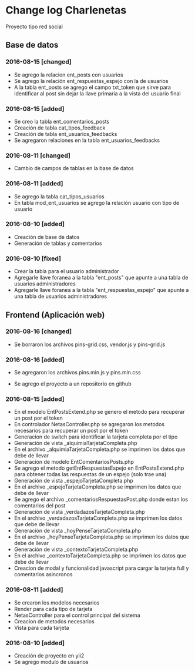 # Change log Charlenetas
Proyecto tipo red social

## Base de datos
### 2016-08-15 [changed]
- Se agrego la relacion ent_posts con usuarios 
- Se agrego la relación ent_respuestas_espejo con la de usuarios
- A la tabla ent_posts se agrego el campo txt_token que sirve para identificar al post sin dejar la llave primaria a la vista del usuario final
### 2016-08-15 [added]
- Se creo la tabla ent_comentarios_posts
- Creación de tabla cat_tipos_feedback
- Creación de tabla ent_usuarios_feedbacks
- Se agregaron relaciones en la tabla ent_usuarios_feedbacks
 
### 2016-08-11 [changed]
- Cambio de campos de tablas en la base de datos
### 2016-08-11 [added]
- Se agrego la tabla cat_tipos_usuarios
- En tabla mod_ent_usuarios se agrego la relación usuario con tipo de usuario

### 2016-08-10 [added]
- Creación de base de datos
- Generación de tablas y comentarios

### 2016-08-10 [fixed]
- Crear la tabla para el usuario administrador
- Agregarle llave foranea a la tabla "ent_posts" que apunte a una tabla de usuarios administradores
- Agregarle llave foranea a la tabla "ent_respuestas_espejo" que apunte a una tabla de usuarios administradores



## Frontend (Aplicación web)
### 2016-08-16 [changed]
- Se borraron los archivos pins-grid.css, vendor.js y pins-grid.js
### 2016-08-16 [added]
- Se agregaron los archivos pins.min.js y pins.min.css

- Se agrego el proyecto a un repositorio en github
### 2016-08-15 [added]
- En el modelo EntPostsExtend.php se genero el metodo para recuperar un post por el token
- En controlador NetasController.php se agregaron los metodos necesarios para recuperar un post por el token
- Generacion de switch para identificar la tarjeta completa por el tipo
- Generación de vista _alquimiaTarjetaCompleta.php
- En el archivo _alquimiaTarjetaCompleta.php se imprimen los datos que debe de llevar
- Generación de modelo EntComentariosPosts.php
- Se agrego el metodo getEntRespuestasEspejo en EntPostsExtend.php para obtener todas las respuestas de un espejo (solo trae una)
- Generación de vista _espejoTarjetaCompleta.php
- En el archivo _espejoTarjetaCompleta.php se imprimen los datos que debe de llevar
- Se agrego el archivo _comentariosRespuestasPost.php donde estan los comentarios del post
- Generación de vista _verdadazosTarjetaCompleta.php
- En el archivo _verdadazosTarjetaCompleta.php se imprimen los datos que debe de llevar
- Generación de vista _hoyPenseTarjetaCompleta.php
- En el archivo _hoyPenseTarjetaCompleta.php se imprimen los datos que debe de llevar
- Generación de vista _contextoTarjetaCompleta.php
- En el archivo _contextoTarjetaCompleta.php se imprimen los datos que debe de llevar
- Creacion de modal y funcionalidad javascript para cargar la tarjeta full y comentarios asincronos

### 2016-08-11 [added]
- Se crearon los modelos necesarios
- Render para cada tipo de tarjeta
- NetasController para el control principal del sistema
- Creacion de metodos necesarios
- Vista para cada tarjeta

### 2016-08-10 [added]
- Creación de proyecto en yii2
- Se agrego modulo de usuarios
